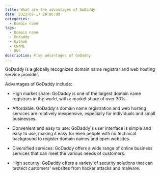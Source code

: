 ```yaml
---
title: What are the advantages of GoDaddy
date: 2023-07-17 20:00:00
categories:
  - Domain name
tags:
  - Domain name
  - Godaddy
  - Github
  - CNAME
  - DNS
description: Five advantages of GoDaddy
---
```


GoDaddy is a globally recognized domain name registrar and web hosting service provider.

Advantages of GoDaddy include:

- High market share: GoDaddy is one of the largest domain name registrars in the world, with a market share of over 30%.

- Affordable: GoDaddy's domain name registration and web hosting services are relatively inexpensive, especially for individuals and small businesses.

- Convenient and easy to use: GoDaddy's user interface is simple and easy to use, making it easy for even people with no technical background to register domain names and open websites.

- Diversified services: GoDaddy offers a wide range of online business services that can meet the various needs of customers.

- High security: GoDaddy offers a variety of security solutions that can protect customers' websites from hacker attacks and malware.
